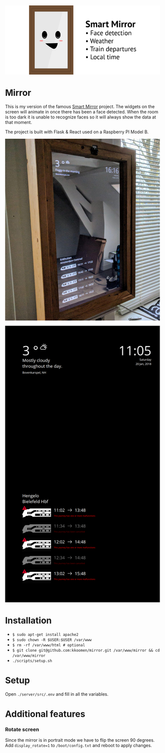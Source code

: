 ![logo](logo.jpg)

# Mirror

This is my version of the famous
[Smart Mirror](https://github.com/HackerHouseYT/Smart-Mirror/) project. The
widgets on the screen will animate in once there has been a face detected. When
the room is too dark it is unable to recognize faces so it will always show the
data at that moment.

The project is built with Flask & React used on a Raspberry PI Model B.

![photo of the mirror](screenshot2.jpg)

![appliation screenshot](screenshot.png)

# Installation

- `$ sudo apt-get install apache2`
- `$ sudo chown -R $USER:$USER /var/www`
- `$ rm -rf /var/www/html # optional`
- `$ git clone git@github.com:kkoomen/mirror.git /var/www/mirror && cd /var/www/mirror`
- `./scripts/setup.sh`

# Setup

Open `./server/src/.env` and fill in all the variables.

# Additional features

### Rotate screen

Since the mirror is in portrait mode we have to flip the screen 90 degrees.
Add `display_rotate=1` to `/boot/config.txt` and reboot to apply changes.
